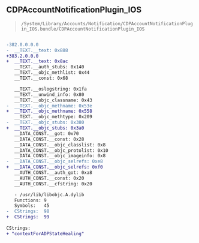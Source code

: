## CDPAccountNotificationPlugin_IOS

> `/System/Library/Accounts/Notification/CDPAccountNotificationPlugin_IOS.bundle/CDPAccountNotificationPlugin_IOS`

```diff

-382.0.0.0.0
-  __TEXT.__text: 0x888
+383.2.0.0.0
+  __TEXT.__text: 0x8ac
   __TEXT.__auth_stubs: 0x140
   __TEXT.__objc_methlist: 0x44
   __TEXT.__const: 0x68

   __TEXT.__oslogstring: 0x1fa
   __TEXT.__unwind_info: 0x80
   __TEXT.__objc_classname: 0x43
-  __TEXT.__objc_methname: 0x53e
+  __TEXT.__objc_methname: 0x558
   __TEXT.__objc_methtype: 0x209
-  __TEXT.__objc_stubs: 0x380
+  __TEXT.__objc_stubs: 0x3a0
   __DATA_CONST.__got: 0x70
   __DATA_CONST.__const: 0x28
   __DATA_CONST.__objc_classlist: 0x8
   __DATA_CONST.__objc_protolist: 0x10
   __DATA_CONST.__objc_imageinfo: 0x8
-  __DATA_CONST.__objc_selrefs: 0xe8
+  __DATA_CONST.__objc_selrefs: 0xf0
   __AUTH_CONST.__auth_got: 0xa8
   __AUTH_CONST.__const: 0x20
   __AUTH_CONST.__cfstring: 0x20

   - /usr/lib/libobjc.A.dylib
   Functions: 9
   Symbols:   45
-  CStrings:  98
+  CStrings:  99
 
CStrings:
+ "contextForADPStateHealing"

```
